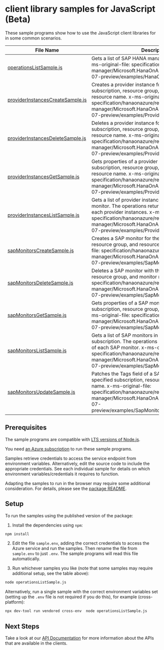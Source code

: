 # client library samples for JavaScript (Beta)

These sample programs show how to use the JavaScript client libraries for in some common scenarios.

| **File Name**                                                     | **Description**                                                                                                                                                                                                                                                                            |
| ----------------------------------------------------------------- | ------------------------------------------------------------------------------------------------------------------------------------------------------------------------------------------------------------------------------------------------------------------------------------------ |
| [operationsListSample.js][operationslistsample]                   | Gets a list of SAP HANA management operations. x-ms-original-file: specification/hanaonazure/resource-manager/Microsoft.HanaOnAzure/preview/2020-02-07-preview/examples/HanaOperations_List.json                                                                                           |
| [providerInstancesCreateSample.js][providerinstancescreatesample] | Creates a provider instance for the specified subscription, resource group, SapMonitor name, and resource name. x-ms-original-file: specification/hanaonazure/resource-manager/Microsoft.HanaOnAzure/preview/2020-02-07-preview/examples/ProviderInstances_Create.json                     |
| [providerInstancesDeleteSample.js][providerinstancesdeletesample] | Deletes a provider instance for the specified subscription, resource group, SapMonitor name, and resource name. x-ms-original-file: specification/hanaonazure/resource-manager/Microsoft.HanaOnAzure/preview/2020-02-07-preview/examples/ProviderInstances_Delete.json                     |
| [providerInstancesGetSample.js][providerinstancesgetsample]       | Gets properties of a provider instance for the specified subscription, resource group, SapMonitor name, and resource name. x-ms-original-file: specification/hanaonazure/resource-manager/Microsoft.HanaOnAzure/preview/2020-02-07-preview/examples/ProviderInstances_Get.json             |
| [providerInstancesListSample.js][providerinstanceslistsample]     | Gets a list of provider instances in the specified SAP monitor. The operations returns various properties of each provider instances. x-ms-original-file: specification/hanaonazure/resource-manager/Microsoft.HanaOnAzure/preview/2020-02-07-preview/examples/ProviderInstances_List.json |
| [sapMonitorsCreateSample.js][sapmonitorscreatesample]             | Creates a SAP monitor for the specified subscription, resource group, and resource name. x-ms-original-file: specification/hanaonazure/resource-manager/Microsoft.HanaOnAzure/preview/2020-02-07-preview/examples/SapMonitors_Create.json                                                  |
| [sapMonitorsDeleteSample.js][sapmonitorsdeletesample]             | Deletes a SAP monitor with the specified subscription, resource group, and monitor name. x-ms-original-file: specification/hanaonazure/resource-manager/Microsoft.HanaOnAzure/preview/2020-02-07-preview/examples/SapMonitors_Delete.json                                                  |
| [sapMonitorsGetSample.js][sapmonitorsgetsample]                   | Gets properties of a SAP monitor for the specified subscription, resource group, and resource name. x-ms-original-file: specification/hanaonazure/resource-manager/Microsoft.HanaOnAzure/preview/2020-02-07-preview/examples/SapMonitors_Get.json                                          |
| [sapMonitorsListSample.js][sapmonitorslistsample]                 | Gets a list of SAP monitors in the specified subscription. The operations returns various properties of each SAP monitor. x-ms-original-file: specification/hanaonazure/resource-manager/Microsoft.HanaOnAzure/preview/2020-02-07-preview/examples/SapMonitors_List.json                   |
| [sapMonitorsUpdateSample.js][sapmonitorsupdatesample]             | Patches the Tags field of a SAP monitor for the specified subscription, resource group, and monitor name. x-ms-original-file: specification/hanaonazure/resource-manager/Microsoft.HanaOnAzure/preview/2020-02-07-preview/examples/SapMonitors_PatchTags_Delete.json                       |

## Prerequisites

The sample programs are compatible with [LTS versions of Node.js](https://github.com/nodejs/release#release-schedule).

You need [an Azure subscription][freesub] to run these sample programs.

Samples retrieve credentials to access the service endpoint from environment variables. Alternatively, edit the source code to include the appropriate credentials. See each individual sample for details on which environment variables/credentials it requires to function.

Adapting the samples to run in the browser may require some additional consideration. For details, please see the [package README][package].

## Setup

To run the samples using the published version of the package:

1. Install the dependencies using `npm`:

```bash
npm install
```

2. Edit the file `sample.env`, adding the correct credentials to access the Azure service and run the samples. Then rename the file from `sample.env` to just `.env`. The sample programs will read this file automatically.

3. Run whichever samples you like (note that some samples may require additional setup, see the table above):

```bash
node operationsListSample.js
```

Alternatively, run a single sample with the correct environment variables set (setting up the `.env` file is not required if you do this), for example (cross-platform):

```bash
npx dev-tool run vendored cross-env  node operationsListSample.js
```

## Next Steps

Take a look at our [API Documentation][apiref] for more information about the APIs that are available in the clients.

[operationslistsample]: https://github.com/Azure/azure-sdk-for-js/blob/main/sdk/hanaonazure/arm-hanaonazure/samples/v4-beta/javascript/operationsListSample.js
[providerinstancescreatesample]: https://github.com/Azure/azure-sdk-for-js/blob/main/sdk/hanaonazure/arm-hanaonazure/samples/v4-beta/javascript/providerInstancesCreateSample.js
[providerinstancesdeletesample]: https://github.com/Azure/azure-sdk-for-js/blob/main/sdk/hanaonazure/arm-hanaonazure/samples/v4-beta/javascript/providerInstancesDeleteSample.js
[providerinstancesgetsample]: https://github.com/Azure/azure-sdk-for-js/blob/main/sdk/hanaonazure/arm-hanaonazure/samples/v4-beta/javascript/providerInstancesGetSample.js
[providerinstanceslistsample]: https://github.com/Azure/azure-sdk-for-js/blob/main/sdk/hanaonazure/arm-hanaonazure/samples/v4-beta/javascript/providerInstancesListSample.js
[sapmonitorscreatesample]: https://github.com/Azure/azure-sdk-for-js/blob/main/sdk/hanaonazure/arm-hanaonazure/samples/v4-beta/javascript/sapMonitorsCreateSample.js
[sapmonitorsdeletesample]: https://github.com/Azure/azure-sdk-for-js/blob/main/sdk/hanaonazure/arm-hanaonazure/samples/v4-beta/javascript/sapMonitorsDeleteSample.js
[sapmonitorsgetsample]: https://github.com/Azure/azure-sdk-for-js/blob/main/sdk/hanaonazure/arm-hanaonazure/samples/v4-beta/javascript/sapMonitorsGetSample.js
[sapmonitorslistsample]: https://github.com/Azure/azure-sdk-for-js/blob/main/sdk/hanaonazure/arm-hanaonazure/samples/v4-beta/javascript/sapMonitorsListSample.js
[sapmonitorsupdatesample]: https://github.com/Azure/azure-sdk-for-js/blob/main/sdk/hanaonazure/arm-hanaonazure/samples/v4-beta/javascript/sapMonitorsUpdateSample.js
[apiref]: https://learn.microsoft.com/javascript/api/@azure/arm-hanaonazure?view=azure-node-preview
[freesub]: https://azure.microsoft.com/free/
[package]: https://github.com/Azure/azure-sdk-for-js/tree/main/sdk/hanaonazure/arm-hanaonazure/README.md
